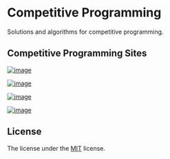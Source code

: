 # Competitive Programming

Solutions and algorithms for competitive programming.

## Competitive Programming Sites

[![image](https://user-images.githubusercontent.com/27698189/137591823-b6a3e68a-1492-42e8-969f-6e10b545cedd.png)](https://onlinejudge.org/)

[![image](https://user-images.githubusercontent.com/27698189/137591987-53f11e30-0791-44f0-a7e8-e02fae7423a5.png)](http://usaco.org)

[![image](https://user-images.githubusercontent.com/27698189/137591782-35b6051e-675e-4371-a9c8-0476a09def84.png)](http://www.russiancodecup.ru)

[![image](https://user-images.githubusercontent.com/27698189/137592123-0a31a144-e22c-4e00-a50f-69cf2b13ae04.png)](https://csacademy.com)

## License
The license under the [MIT](LICENSE) license.
